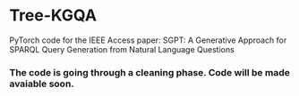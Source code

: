 # Tree-KGQA
PyTorch code for the IEEE Access paper: SGPT: A Generative Approach for SPARQL Query Generation from Natural Language Questions


### The code is going through a cleaning phase. Code will be made avaiable soon.
